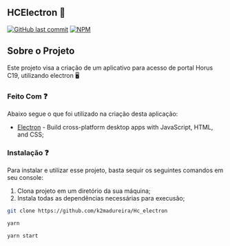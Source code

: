 
## HCElectron 🎯


[![GitHub last commit](https://img.shields.io/github/last-commit/rocketseat/react-native-template-rocketseat-advanced.svg)](https://github.com/k2madureira/Hc_electron/commits/master)
[![NPM](https://img.shields.io/npm/l/react-native-template-rocketseat-advanced.svg)](https://choosealicense.com/licenses/mit)

## Sobre o Projeto 

Este projeto visa a criação de um aplicativo para acesso de portal Horus C19, utilizando electron 🖥


### Feito Com ❓

Abaixo segue o que foi utilizado na criação desta aplicação:

- [Electron](https://www.electronjs.org/) - Build cross-platform desktop apps with JavaScript, HTML, and CSS;

### Instalação ❓

Para instalar e utilizar esse projeto, basta sequir os seguintes comandos em seu console:
  1. Clona projeto em um diretório da sua máquina;
  2. Instala todas as dependências necessárias para execusão;

```sh
git clone https://github.com/k2madureira/Hc_electron

yarn

yarn start
```
